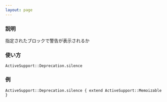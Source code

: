```yaml
---
layout: page
---
```

### 説明
指定されたブロックで警告が表示されるか

### 使い方
    ActiveSupport::Deprecation.silence

### 例
    ActiveSupport::Deprecation.silence { extend ActiveSupport::Memoizable }